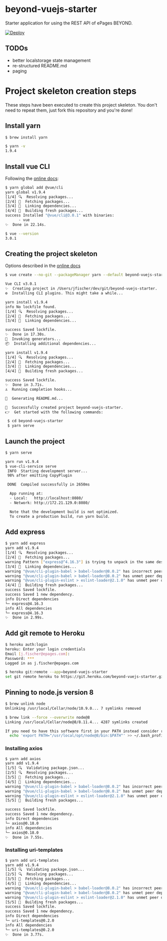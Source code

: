 # beyond-vuejs-starter

Starter application for using the REST API of ePages BEYOND.

[![Deploy](https://www.herokucdn.com/deploy/button.svg)](https://heroku.com/deploy)

## TODOs

* better localstorage state management
* re-structured README.md
* paging

# Project skeleton creation steps

These steps have been executed to create this project skeleton.
You don't need to repeat them, just fork this repository and you're done!

## Install yarn

```sh
$ brew install yarn

$ yarn -v
1.9.4
```

## Install vue CLI

Following the [online docs](https://cli.vuejs.org/guide/installation.html#installation):

```sh
$ yarn global add @vue/cli
yarn global v1.9.4
[1/4] 🔍  Resolving packages...
[2/4] 🚚  Fetching packages...
[3/4] 🔗  Linking dependencies...
[4/4] 📃  Building fresh packages...
success Installed "@vue/cli@3.0.1" with binaries:
      - vue
✨  Done in 22.14s.

$ vue --version
3.0.1
```

## Creating the project skeleton

Options described in the [online docs](https://cli.vuejs.org/guide/creating-a-project.html#creating-a-project)

```sh
$ vue create --no-git --packageManager yarn --default beyond-vuejs-starter

Vue CLI v3.0.1
✨  Creating project in /Users/jfischer/dev/git/beyond-vuejs-starter.
⚙  Installing CLI plugins. This might take a while...

yarn install v1.9.4
info No lockfile found.
[1/4] 🔍  Resolving packages...
[2/4] 🚚  Fetching packages...
[3/4] 🔗  Linking dependencies...

success Saved lockfile.
✨  Done in 17.30s.
🚀  Invoking generators...
📦  Installing additional dependencies...

yarn install v1.9.4
[1/4] 🔍  Resolving packages...
[2/4] 🚚  Fetching packages...
[3/4] 🔗  Linking dependencies...
[4/4] 📃  Building fresh packages...

success Saved lockfile.
✨  Done in 3.71s.
⚓  Running completion hooks...

📄  Generating README.md...

🎉  Successfully created project beyond-vuejs-starter.
👉  Get started with the following commands:

 $ cd beyond-vuejs-starter
 $ yarn serve
```

## Launch the project

```sh
$ yarn serve

yarn run v1.9.4
$ vue-cli-service serve
 INFO  Starting development server...
 98% after emitting CopyPlugin

 DONE  Compiled successfully in 2650ms

  App running at:
  - Local:   http://localhost:8080/
  - Network: http://172.21.129.0:8080/

  Note that the development build is not optimized.
  To create a production build, run yarn build.
  ```

## Add express

```sh
$ yarn add express
yarn add v1.9.4
[1/4] 🔍  Resolving packages...
[2/4] 🚚  Fetching packages...
warning Pattern ["express@^4.16.3"] is trying to unpack in the same destination "/Users/jfischer/Library/Caches/Yarn/v2/npm-express-4.16.3-6af8a502350db3246ecc4becf6b5a34d22f7ed53" as pattern ["express@^4.16.2","express@^4.16.2"]. This could result in non-deterministic behavior, skipping.
[3/4] 🔗  Linking dependencies...
warning "@vue/cli-plugin-babel > babel-loader@8.0.2" has incorrect peer dependency "@babel/core@^7.0.0".
warning "@vue/cli-plugin-babel > babel-loader@8.0.2" has unmet peer dependency "webpack@>=2".
warning "@vue/cli-plugin-eslint > eslint-loader@2.1.0" has unmet peer dependency "webpack@>=2.0.0 <5.0.0".
[4/4] 📃  Building fresh packages...
success Saved lockfile.
success Saved 1 new dependency.
info Direct dependencies
└─ express@4.16.3
info All dependencies
└─ express@4.16.3
✨  Done in 2.99s.
```

## Add git remote to Heroku

```sh
$ heroku auth:login
heroku: Enter your login credentials
Email [j.fischer@epages.com]:
Password: ***
Logged in as j.fischer@epages.com

$ heroku git:remote --app=beyond-vuejs-starter
set git remote heroku to https://git.heroku.com/beyond-vuejs-starter.git
```

## Pinning to node.js version 8

```sh
$ brew unlink node
Unlinking /usr/local/Cellar/node/10.9.0... 7 symlinks removed

$ brew link --force --overwrite node@8
Linking /usr/local/Cellar/node@8/8.11.4... 4287 symlinks created

If you need to have this software first in your PATH instead consider running:
  echo 'export PATH="/usr/local/opt/node@8/bin:$PATH"' >> ~/.bash_profile
```

### Installing axios

```sh
$ yarn add axios
yarn add v1.9.4
[1/5] 🔍  Validating package.json...
[2/5] 🔍  Resolving packages...
[3/5] 🚚  Fetching packages...
[4/5] 🔗  Linking dependencies...
warning "@vue/cli-plugin-babel > babel-loader@8.0.2" has incorrect peer dependency "@babel/core@^7.0.0".
warning "@vue/cli-plugin-babel > babel-loader@8.0.2" has unmet peer dependency "webpack@>=2".
warning "@vue/cli-plugin-eslint > eslint-loader@2.1.0" has unmet peer dependency "webpack@>=2.0.0 <5.0.0".
[5/5] 📃  Building fresh packages...

success Saved lockfile.
success Saved 1 new dependency.
info Direct dependencies
└─ axios@0.18.0
info All dependencies
└─ axios@0.18.0
✨  Done in 7.55s.
```

### Installing uri-templates

```sh
$ yarn add uri-templates
yarn add v1.9.4
[1/5] 🔍  Validating package.json...
[2/5] 🔍  Resolving packages...
[3/5] 🚚  Fetching packages...
[4/5] 🔗  Linking dependencies...
warning "@vue/cli-plugin-babel > babel-loader@8.0.2" has incorrect peer dependency "@babel/core@^7.0.0".
warning "@vue/cli-plugin-babel > babel-loader@8.0.2" has unmet peer dependency "webpack@>=2".
warning "@vue/cli-plugin-eslint > eslint-loader@2.1.0" has unmet peer dependency "webpack@>=2.0.0 <5.0.0".
[5/5] 📃  Building fresh packages...
success Saved lockfile.
success Saved 1 new dependency.
info Direct dependencies
└─ uri-templates@0.2.0
info All dependencies
└─ uri-templates@0.2.0
✨  Done in 3.77s.
```

